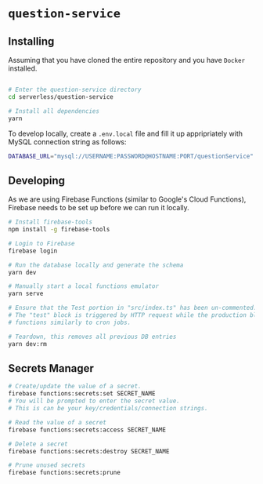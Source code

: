 # `question-service`

## Installing

Assuming that you have cloned the entire repository and you have `Docker` installed.

```bash

# Enter the question-service directory
cd serverless/question-service

# Install all dependencies
yarn

```
To develop locally, create a `.env.local` file and fill it up appripriately with MySQL connection string as follows:

```bash
DATABASE_URL="mysql://USERNAME:PASSWORD@HOSTNAME:PORT/questionService"
```

## Developing

As we are using Firebase Functions (similar to Google's Cloud Functions), Firebase needs to be set up before we can run it locally.

```bash
# Install firebase-tools
npm install -g firebase-tools

# Login to Firebase 
firebase login

# Run the database locally and generate the schema
yarn dev

# Manually start a local functions emulator
yarn serve

# Ensure that the Test portion in "src/index.ts" has been un-commented.
# The "test" block is triggered by HTTP request while the production blocks 
# functions similarly to cron jobs.

# Teardown, this removes all previous DB entries
yarn dev:rm
```

## Secrets Manager

```bash
# Create/update the value of a secret.
firebase functions:secrets:set SECRET_NAME
# You will be prompted to enter the secret value.
# This is can be your key/credentials/connection strings.

# Read the value of a secret
firebase functions:secrets:access SECRET_NAME

# Delete a secret
firebase functions:secrets:destroy SECRET_NAME

# Prune unused secrets
firebase functions:secrets:prune
```